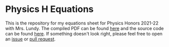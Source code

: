 # Physics H Equations

This is the repository for my equations sheet for Physics Honors 2021-22 with Mrs. Lundy. The compiled PDF can be found [here](equations.pdf) and the source code can be found [here](equations.tex). If something doesn't look right, please feel free to open an [issue](https://github.com/EdwinChang24/Physics-H-Equations/issues/new) or [pull request](https://github.com/EdwinChang24/Physics-H-Equations/compare).

